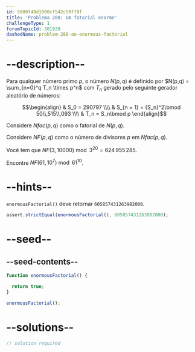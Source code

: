 ```yaml
---
id: 5900f48d1000cf542c50ff9f
title: 'Problema 288: Um fatorial enorme'
challengeType: 1
forumTopicId: 301939
dashedName: problem-288-an-enormous-factorial
---
```


# --description--

Para qualquer número primo $p$, o número $N(p,q)$ é definido por $N(p,q) = \sum_{n=0}^q T_n \times p^n$ com $T_n$ gerado pelo seguinte gerador aleatório de números:

$$\begin{align}
  & S_0 = 290797 \\\\
  & S_{n + 1} = {S_n}^2\bmod 50\\,515\\,093 \\\\
  & T_n = S_n\bmod p
\end{align}$$

Considere $Nfac(p,q)$ como o fatorial de $N(p,q)$.

Considere $NF(p,q)$ como o número de divisores $p$ em $Nfac(p,q)$.

Você tem que $NF(3,10000) \bmod 3^{20} = 624\,955\,285$.

Encontre $NF(61,{10}^7)\bmod {61}^{10}$.

# --hints--

`enormousFactorial()` deve retornar `605857431263982000`.

```js
assert.strictEqual(enormousFactorial(), 605857431263982000);
```

# --seed--

## --seed-contents--

```js
function enormousFactorial() {

  return true;
}

enormousFactorial();
```

# --solutions--

```js
// solution required
```
